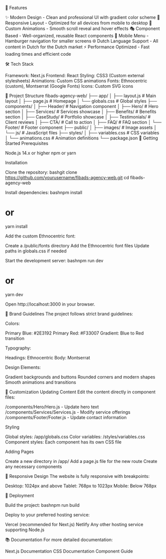 🚀 Features

✨ Modern Design - Clean and professional UI with gradient color scheme
🎯 Responsive Layout - Optimized for all devices from mobile to desktop
🎨 Custom Animations - Smooth scroll reveal and hover effects
🎭 Component Based - Well-organized, reusable React components
📱 Mobile Menu - Hamburger navigation for smaller screens
🌐 Dutch Language Support - All content in Dutch for the Dutch market
⚡ Performance Optimized - Fast loading times and efficient code

🛠️ Tech Stack

Framework: Next.js
Frontend: React
Styling: CSS3 (Custom external stylesheets)
Animations: Custom CSS animations
Fonts: Ethnocentric (custom), Montserrat (Google Fonts)
Icons: Custom SVG icons

📁 Project Structure
fibads-agency-web/
├── app/
│   ├── layout.js           # Main layout
│   ├── page.js            # Homepage
│   └── globals.css        # Global styles
├── components/
│   ├── Header/            # Navigation component
│   ├── Hero/              # Hero section
│   ├── Services/          # Services showcase
│   ├── Benefits/          # Benefits section
│   ├── CaseStudy/         # Portfolio showcase
│   ├── Testimonials/      # Client reviews
│   ├── CTA/               # Call to action
│   ├── FAQ/               # FAQ section
│   └── Footer/            # Footer component
├── public/
│   ├── images/            # Image assets
│   └── js/                # JavaScript files
├── styles/
│   ├── variables.css      # CSS variables
│   └── animations.css     # Animation definitions
└── package.json
🚦 Getting Started
Prerequisites

Node.js 14.x or higher
npm or yarn

Installation

Clone the repository:
bashgit clone https://github.com/yourusername/fibads-agency-web.git
cd fibads-agency-web

Install dependencies:
bashnpm install
# or
yarn install

Add the custom Ethnocentric font:

Create a /public/fonts directory
Add the Ethnocentric font files
Update paths in globals.css if needed


Start the development server:
bashnpm run dev
# or
yarn dev

Open http://localhost:3000 in your browser.

🎨 Brand Guidelines
The project follows strict brand guidelines:

Colors:

Primary Blue: #2E3192
Primary Red: #F33007
Gradient: Blue to Red transition


Typography:

Headings: Ethnocentric
Body: Montserrat


Design Elements:

Gradient backgrounds and buttons
Rounded corners and modern shapes
Smooth animations and transitions



🔧 Customization
Updating Content
Edit the content directly in component files:

/components/Hero/Hero.js - Update hero text
/components/Services/Services.js - Modify service offerings
/components/Footer/Footer.js - Update contact information

Styling

Global styles: /app/globals.css
Color variables: /styles/variables.css
Component styles: Each component has its own CSS file

Adding Pages

Create a new directory in /app/
Add a page.js file for the new route
Create any necessary components

📱 Responsive Design
The website is fully responsive with breakpoints:

Desktop: 1024px and above
Tablet: 768px to 1023px
Mobile: Below 768px

🚀 Deployment

Build the project:
bashnpm run build

Deploy to your preferred hosting service:

Vercel (recommended for Next.js)
Netlify
Any other hosting service supporting Node.js



📚 Documentation
For more detailed documentation:

Next.js Documentation
CSS Documentation
Component Guide
